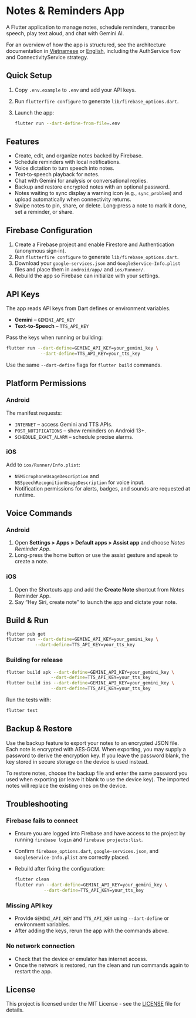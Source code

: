 # Notes & Reminders App

A Flutter application to manage notes, schedule reminders, transcribe speech, play text aloud, and chat with Gemini AI.

For an overview of how the app is structured, see the architecture documentation in [Vietnamese](docs/ARCHITECTURE.md) or [English](docs/ARCHITECTURE_en.md), including the AuthService flow and ConnectivityService strategy.

## Quick Setup

1. Copy `.env.example` to `.env` and add your API keys.
2. Run `flutterfire configure` to generate `lib/firebase_options.dart`.
3. Launch the app:

   ```bash
   flutter run --dart-define-from-file=.env
   ```

## Features

* Create, edit, and organize notes backed by Firebase.
* Schedule reminders with local notifications.
* Voice dictation to turn speech into notes.
* Text‑to‑speech playback for notes.
* Chat with Gemini for analysis or conversational replies.
* Backup and restore encrypted notes with an optional password.
* Notes waiting to sync display a warning icon (e.g., `sync_problem`) and upload automatically when connectivity returns.
* Swipe notes to pin, share, or delete. Long‑press a note to mark it done, set a reminder, or share.

## Firebase Configuration

1. Create a Firebase project and enable Firestore and Authentication (anonymous sign‑in).
2. Run `flutterfire configure` to generate `lib/firebase_options.dart`.
3. Download your `google-services.json` and `GoogleService-Info.plist` files and place them in `android/app/` and `ios/Runner/`.
4. Rebuild the app so Firebase can initialize with your settings.

## API Keys

The app reads API keys from Dart defines or environment variables.

* **Gemini** – `GEMINI_API_KEY`
* **Text‑to‑Speech** – `TTS_API_KEY`

Pass the keys when running or building:

```bash
flutter run --dart-define=GEMINI_API_KEY=your_gemini_key \
             --dart-define=TTS_API_KEY=your_tts_key
```

Use the same `--dart-define` flags for `flutter build` commands.

## Platform Permissions

### Android

The manifest requests:

* `INTERNET` – access Gemini and TTS APIs.
* `POST_NOTIFICATIONS` – show reminders on Android 13+.
* `SCHEDULE_EXACT_ALARM` – schedule precise alarms.

### iOS

Add to `ios/Runner/Info.plist`:

* `NSMicrophoneUsageDescription` and `NSSpeechRecognitionUsageDescription` for voice input.
* Notification permissions for alerts, badges, and sounds are requested at runtime.

## Voice Commands

### Android

1. Open **Settings > Apps > Default apps > Assist app** and choose *Notes Reminder App*.
2. Long-press the home button or use the assist gesture and speak to create a note.

### iOS

1. Open the Shortcuts app and add the **Create Note** shortcut from Notes Reminder App.
2. Say “Hey Siri, create note” to launch the app and dictate your note.

## Build & Run

```bash
flutter pub get
flutter run --dart-define=GEMINI_API_KEY=your_gemini_key \
           --dart-define=TTS_API_KEY=your_tts_key
```

### Building for release

```bash
flutter build apk --dart-define=GEMINI_API_KEY=your_gemini_key \
                 --dart-define=TTS_API_KEY=your_tts_key
flutter build ios --dart-define=GEMINI_API_KEY=your_gemini_key \
                 --dart-define=TTS_API_KEY=your_tts_key
```

Run the tests with:

```bash
flutter test
```

## Backup & Restore

Use the backup feature to export your notes to an encrypted JSON file. Each
note is encrypted with AES‑GCM. When exporting, you may supply a password to
derive the encryption key. If you leave the password blank, the key stored in
secure storage on the device is used instead.

To restore notes, choose the backup file and enter the same password you used
when exporting (or leave it blank to use the device key). The imported notes
will replace the existing ones on the device.


## Troubleshooting

### Firebase fails to connect

* Ensure you are logged into Firebase and have access to the project by running `firebase login` and `firebase projects:list`.
* Confirm `firebase_options.dart`, `google-services.json`, and `GoogleService-Info.plist` are correctly placed.
* Rebuild after fixing the configuration:

  ```bash
  flutter clean
  flutter run --dart-define=GEMINI_API_KEY=your_gemini_key \
             --dart-define=TTS_API_KEY=your_tts_key
  ```

### Missing API key

* Provide `GEMINI_API_KEY` and `TTS_API_KEY` using `--dart-define` or environment variables.
* After adding the keys, rerun the app with the commands above.

### No network connection

* Check that the device or emulator has internet access.
* Once the network is restored, run the clean and run commands again to restart the app.



## License

This project is licensed under the MIT License - see the [LICENSE](LICENSE) file for details.

